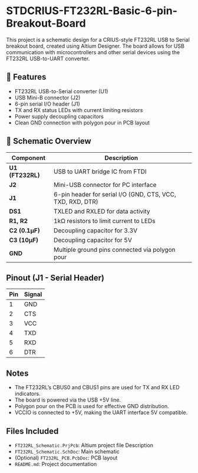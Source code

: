 # STDCRIUS-FT232RL-Basic-6-pin-Breakout-Board

This project is a schematic design for a CRIUS-style FT232RL USB to Serial breakout board, created using Altium Designer. The board allows for USB communication with microcontrollers and other serial devices using the FT232RL USB-to-UART converter.

## 🔧 Features
- FT232RL USB-to-Serial converter (U1)
- USB Mini-B connector (J2)
- 6-pin serial I/O header (J1)
- TX and RX status LEDs with current limiting resistors
- Power supply decoupling capacitors
- Clean GND connection with polygon pour in PCB layout
  
## 🧩 Schematic Overview
| Component | Description |
|----------|-------------|
| **U1 (FT232RL)** | USB to UART bridge IC from FTDI |
| **J2** | Mini-USB connector for PC interface |
| **J1** | 6-pin header for serial I/O (GND, CTS, VCC, TXD, RXD, DTR) |
| **DS1** | TXLED and RXLED for data activity |
| **R1, R2** | 1kΩ resistors to limit current to LEDs |
| **C2 (0.1µF)** | Decoupling capacitor for 3.3V |
| **C3 (10µF)** | Decoupling capacitor for 5V |
| **GND** | Multiple ground pins connected via polygon pour |

## Pinout (J1 - Serial Header)
| Pin | Signal |
|-----|--------|
| 1   | GND    |
| 2   | CTS    |
| 3   | VCC    |
| 4   | TXD    |
| 5   | RXD    |
| 6   | DTR    |

## Notes
- The FT232RL’s CBUS0 and CBUS1 pins are used for TX and RX LED indicators.
- The board is powered via the USB +5V line.
- Polygon pour on the PCB is used for effective GND distribution.
- VCCIO is connected to +5V, making the UART interface 5V compatible.

## Files Included
- `FT232RL_Schematic.PrjPcb`: Altium project file Description 
- `FT232RL_Schematic.SchDoc`: Main schematic
- (Optional) `FT232RL_PCB.PcbDoc`: PCB layout
- `README.md`: Project documentation


